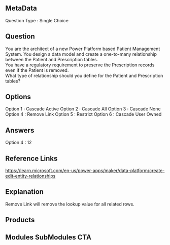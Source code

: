 ## MetaData
Question Type : Single Choice

## Question
You are the architect of a new Power Platform based Patient Management System. You design a data model and create a one-to-many relationship between the Patient and Prescription tables.<br>You have a regulatory requirement to preserve the Prescription records even if the Patient is removed.<br>What type of relationship should you define for the Patient and Prescription tables? 

## Options
Option 1 : Cascade Active
Option 2 : Cascade All 
Option 3 : Cascade None 
Option 4 : Remove Link
Option 5 : Restrict
Option 6 : Cascade User Owned

## Answers
Option 4 : 12

## Reference Links
https://learn.microsoft.com/en-us/power-apps/maker/data-platform/create-edit-entity-relationships

## Explanation
Remove Link will remove the lookup value for all related rows.

## Products 


## Modules SubModules CTA 

